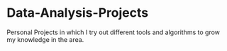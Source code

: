 # Data-Analysis-Projects
Personal Projects in which I try out different tools and algorithms to grow my knowledge in the area.
